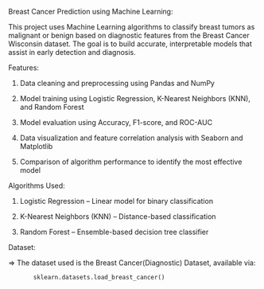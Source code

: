 Breast Cancer Prediction using Machine Learning:

This project uses Machine Learning algorithms to classify breast tumors as malignant or benign based on diagnostic features from the Breast Cancer Wisconsin dataset.
The goal is to build accurate, interpretable models that assist in early detection and diagnosis.

Features:

1. Data cleaning and preprocessing using Pandas and NumPy

2. Model training using Logistic Regression, K-Nearest Neighbors (KNN), and Random Forest

3. Model evaluation using Accuracy, F1-score, and ROC-AUC

4. Data visualization and feature correlation analysis with Seaborn and Matplotlib

5. Comparison of algorithm performance to identify the most effective model

Algorithms Used:

1. Logistic Regression – Linear model for binary classification

2. K-Nearest Neighbors (KNN) – Distance-based classification

3. Random Forest – Ensemble-based decision tree classifier

Dataset:

=> The dataset used is the Breast Cancer(Diagnostic) Dataset, available via:

           sklearn.datasets.load_breast_cancer()
